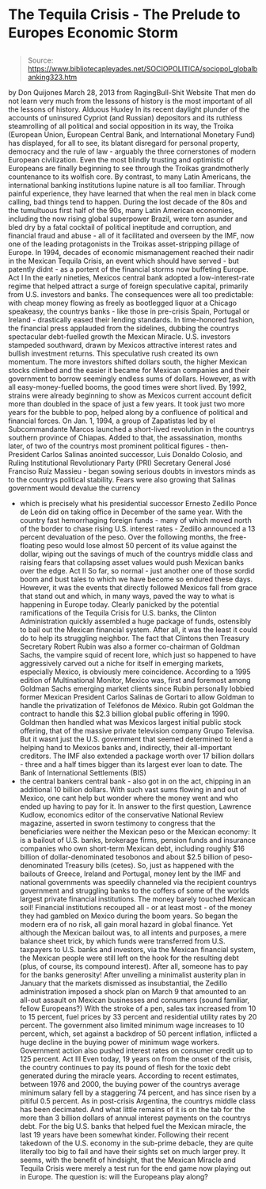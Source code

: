 # The Tequila Crisis - The Prelude to Europes Economic Storm

> Source: https://www.bibliotecapleyades.net/SOCIOPOLITICA/sociopol_globalbanking323.htm

by Don Quijones
March 28, 2013
from
RagingBull-Shit Website
That men do not learn very much from
the lessons of history is the most important of all the lessons of
history.
Alduous Huxley
In its recent daylight plunder of the accounts of uninsured Cypriot (and
Russian) depositors and its ruthless steamrolling of all political and
social opposition in its way, the Troika (European Union, European Central
Bank, and International Monetary Fund) has displayed, for all to see, its
blatant disregard for personal property, democracy and the rule of law -
arguably the three cornerstones of modern European civilization.
Even the most blindly trusting and optimistic of Europeans are finally
beginning to see through the Troikas grandmotherly countenance to its
wolfish core.
By contrast, to many Latin Americans, the
international banking institutions lupine nature is all too familiar.
Through painful experience, they have learned that when the real men in
black come calling, bad things tend to happen.
During the lost decade of the 80s and the tumultuous first half of the 90s,
many Latin American economies, including the now rising global superpower
Brazil, were torn asunder and bled dry by a fatal cocktail of political
ineptitude and corruption, and financial fraud and abuse - all of it
facilitated and overseen
by the IMF, now one of the leading
protagonists in the Troikas asset-stripping pillage of Europe.
In 1994, decades of economic mismanagement reached their nadir in the
Mexican Tequila Crisis, an event which should have served - but patently
didnt - as a portent of the financial storms now buffeting Europe.
Act I
In the early nineties, Mexicos central bank adopted a low-interest-rate
regime that helped attract a surge of foreign speculative capital, primarily
from U.S. investors and banks.
The consequences were all too predictable: with cheap money flowing as
freely as bootlegged liquor at a Chicago speakeasy, the countrys banks -
like those in pre-crisis Spain, Portugal or Ireland - drastically eased
their lending standards.
In time-honored fashion, the financial press
applauded from the sidelines, dubbing the countrys spectacular debt-fuelled
growth the Mexican Miracle.
U.S. investors stampeded southward, drawn by Mexicos attractive interest
rates and bullish investment returns. This speculative rush created its own
momentum. The more investors shifted dollars south, the higher Mexican
stocks climbed and the easier it became for Mexican companies and their
government to borrow seemingly endless sums of dollars.
However, as with all easy-money-fuelled booms, the good times were short
lived. By 1992, strains were already beginning to show as Mexicos current
account deficit more than doubled in the space of just a few years. It took
just two more years for the bubble to pop, helped along by a confluence of
political and financial forces.
On Jan. 1, 1994, a group of Zapatistas led by el Subcommandante Marcos
launched a short-lived revolution in the countrys southern province of
Chiapas.
Added to that, the assassination, months later,
of two of the countrys most prominent political figures - then-President
Carlos Salinas anointed successor, Luis Donaldo Colosio, and Ruling
Institutional Revolutionary Party (PRI) Secretary General José Franciso Ruíz
Massieu - began sowing serious doubts in investors minds as to the
countrys political stability.
Fears were also growing that Salinas government would devalue the currency
- which is precisely what his presidential successor Ernesto Zedillo
Ponce de León did on taking office in December of the same year.
With the country fast hemorrhaging foreign funds - many of which moved north
of the border to chase rising U.S. interest rates - Zedillo announced a 13
percent devaluation of the peso.
Over the following months, the free-floating
peso would lose almost 50 percent of its value against the dollar, wiping
out the savings of much of the countrys middle class and raising fears that
collapsing asset values would push Mexican banks over the edge.
Act II
So far, so normal - just another one of those sordid boom and bust tales to
which we have become so endured these days.
However, it was the events that directly
followed Mexicos fall from grace that stand out and which, in many ways,
paved the way to what is happening in Europe today.
Clearly panicked by the potential ramifications of the Tequila Crisis for
U.S. banks, the Clinton Administration quickly assembled a huge
package of funds, ostensibly to bail out the Mexican financial system. After
all, it was the least it could do to help its struggling neighbor.
The fact that Clintons then Treasury Secretary Robert Rubin was also
a former co-chairman of Goldman Sachs, the vampire squid of recent lore,
which just so happened to have aggressively carved out a niche for itself in
emerging markets, especially Mexico, is obviously mere coincidence.
According to a 1995 edition of Multinational Monitor, Mexico was,
first and foremost among Goldman Sachs
emerging market clients since Rubin personally lobbied former Mexican
President Carlos Salinas de Gortari to allow Goldman to handle the
privatization of Teléfonos de México.
Rubin got Goldman the contract to handle
this $2.3 billion global public offering in 1990. Goldman then handled
what was Mexicos largest initial public stock offering, that of the
massive private television company Grupo Televisa.
But it wasnt just the U.S. government that
seemed determined to lend a helping hand to Mexicos banks and, indirectly,
their all-important creditors.
The IMF also extended a package worth over
17 billion dollars - three and a half times bigger than its largest ever
loan to date. The Bank of International Settlements (BIS)
- the central bankers central bank - also got in on the act, chipping in an
additional 10 billion dollars.
With such vast sums flowing in and out of Mexico, one cant help but wonder
where the money went and who ended up having to pay for it. In answer to the
first question, Lawrence Kudlow, economics editor of the conservative
National Review magazine, asserted in sworn testimony to congress
that the beneficiaries were neither the Mexican peso or the Mexican economy:
It is a bailout of U.S. banks, brokerage
firms, pension funds and insurance companies who own short-term Mexican
debt, including roughly $16 billion of dollar-denominated tesobonos
and about $2.5 billion of peso-denominated Treasury bills (cetes).
So, just as happened with the bailouts of
Greece, Ireland and Portugal, money lent by the IMF and national governments
was speedily channeled via the recipient countrys government and struggling
banks to the coffers of some of the worlds largest private financial
institutions.
The money barely touched Mexican soil!
Financial institutions recouped all - or at least most - of the money they
had gambled on Mexico during the boom years. So began the modern era of no
risk, all gain moral hazard in global finance.
Yet although the Mexican bailout was, to all intents and purposes, a mere
balance sheet trick, by which funds were transferred from U.S. taxpayers to
U.S. banks and investors, via the Mexican financial system, the Mexican
people were still left on the hook for the resulting debt (plus, of course,
its compound interest).
After all, someone has to pay for the banks
generosity!
After unveiling a minimalist austerity plan in January that the markets
dismissed as insubstantial, the Zedillo administration imposed a shock plan
on March 9 that amounted to an all-out assault on Mexican businesses and
consumers (sound familiar, fellow Europeans?)
With the stroke of a pen, sales tax increased from 10 to 15 percent, fuel
prices by 33 percent and residential utility rates by 20 percent. The
government also limited minimum wage increases to 10 percent, which, set
against a backdrop of 50 percent inflation, inflicted a huge decline in the
buying power of minimum wage workers.
Government action also pushed interest rates on
consumer credit up to 125 percent.
Act III
Even today, 19 years on from the onset of the crisis, the country continues
to pay its pound of flesh for the toxic debt generated during the miracle
years.
According to recent estimates, between 1976 and
2000, the buying power of the countrys average minimum salary fell by a
staggering 74 percent, and has since risen by a pitiful 0.5 percent. As in
post-crisis Argentina, the countrys middle class has been decimated. And
what little remains of it is on the tab for the more than 3 billion dollars
of annual interest payments on the countrys debt.
For the big U.S. banks that helped fuel the Mexican miracle, the last 19
years have been somewhat kinder.
Following their recent takedown of the U.S.
economy in the sub-prime debacle, they are quite literally too big to fail
and have their sights set on much larger prey.
It seems, with the benefit of hindsight, that the Mexican Miracle and
Tequila Crisis were merely a test run for the end game now playing out
in Europe.
The question is:
will the Europeans play along?
